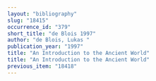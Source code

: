```yaml
---
layout: "bibliography"
slug: "18415"
occurrence_id: "379"
short_title: "de Blois 1997"
author: "de Blois, Lukas "
publication_year: "1997"
title: "An Introduction to the Ancient World"
title: "An Introduction to the Ancient World"
previous_item: "18418"
---
```

